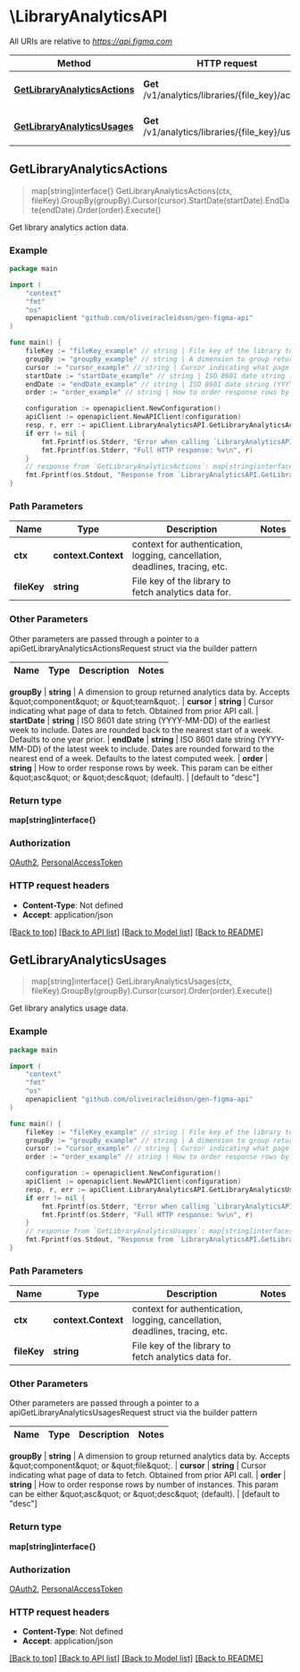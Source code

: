 # \LibraryAnalyticsAPI

All URIs are relative to *https://api.figma.com*

Method | HTTP request | Description
------------- | ------------- | -------------
[**GetLibraryAnalyticsActions**](LibraryAnalyticsAPI.md#GetLibraryAnalyticsActions) | **Get** /v1/analytics/libraries/{file_key}/actions | Get library analytics action data.
[**GetLibraryAnalyticsUsages**](LibraryAnalyticsAPI.md#GetLibraryAnalyticsUsages) | **Get** /v1/analytics/libraries/{file_key}/usages | Get library analytics usage data.



## GetLibraryAnalyticsActions

> map[string]interface{} GetLibraryAnalyticsActions(ctx, fileKey).GroupBy(groupBy).Cursor(cursor).StartDate(startDate).EndDate(endDate).Order(order).Execute()

Get library analytics action data.



### Example

```go
package main

import (
	"context"
	"fmt"
	"os"
	openapiclient "github.com/oliveiracleidson/gen-figma-api"
)

func main() {
	fileKey := "fileKey_example" // string | File key of the library to fetch analytics data for.
	groupBy := "groupBy_example" // string | A dimension to group returned analytics data by. Accepts \"component\" or \"team\".
	cursor := "cursor_example" // string | Cursor indicating what page of data to fetch. Obtained from prior API call. (optional)
	startDate := "startDate_example" // string | ISO 8601 date string (YYYY-MM-DD) of the earliest week to include. Dates are rounded back to the nearest start of a week. Defaults to one year prior. (optional)
	endDate := "endDate_example" // string | ISO 8601 date string (YYYY-MM-DD) of the latest week to include. Dates are rounded forward to the nearest end of a week. Defaults to the latest computed week. (optional)
	order := "order_example" // string | How to order response rows by week. This param can be either \"asc\" or \"desc\" (default). (optional) (default to "desc")

	configuration := openapiclient.NewConfiguration()
	apiClient := openapiclient.NewAPIClient(configuration)
	resp, r, err := apiClient.LibraryAnalyticsAPI.GetLibraryAnalyticsActions(context.Background(), fileKey).GroupBy(groupBy).Cursor(cursor).StartDate(startDate).EndDate(endDate).Order(order).Execute()
	if err != nil {
		fmt.Fprintf(os.Stderr, "Error when calling `LibraryAnalyticsAPI.GetLibraryAnalyticsActions``: %v\n", err)
		fmt.Fprintf(os.Stderr, "Full HTTP response: %v\n", r)
	}
	// response from `GetLibraryAnalyticsActions`: map[string]interface{}
	fmt.Fprintf(os.Stdout, "Response from `LibraryAnalyticsAPI.GetLibraryAnalyticsActions`: %v\n", resp)
}
```

### Path Parameters


Name | Type | Description  | Notes
------------- | ------------- | ------------- | -------------
**ctx** | **context.Context** | context for authentication, logging, cancellation, deadlines, tracing, etc.
**fileKey** | **string** | File key of the library to fetch analytics data for. | 

### Other Parameters

Other parameters are passed through a pointer to a apiGetLibraryAnalyticsActionsRequest struct via the builder pattern


Name | Type | Description  | Notes
------------- | ------------- | ------------- | -------------

 **groupBy** | **string** | A dimension to group returned analytics data by. Accepts \&quot;component\&quot; or \&quot;team\&quot;. | 
 **cursor** | **string** | Cursor indicating what page of data to fetch. Obtained from prior API call. | 
 **startDate** | **string** | ISO 8601 date string (YYYY-MM-DD) of the earliest week to include. Dates are rounded back to the nearest start of a week. Defaults to one year prior. | 
 **endDate** | **string** | ISO 8601 date string (YYYY-MM-DD) of the latest week to include. Dates are rounded forward to the nearest end of a week. Defaults to the latest computed week. | 
 **order** | **string** | How to order response rows by week. This param can be either \&quot;asc\&quot; or \&quot;desc\&quot; (default). | [default to &quot;desc&quot;]

### Return type

**map[string]interface{}**

### Authorization

[OAuth2](../README.md#OAuth2), [PersonalAccessToken](../README.md#PersonalAccessToken)

### HTTP request headers

- **Content-Type**: Not defined
- **Accept**: application/json

[[Back to top]](#) [[Back to API list]](../README.md#documentation-for-api-endpoints)
[[Back to Model list]](../README.md#documentation-for-models)
[[Back to README]](../README.md)


## GetLibraryAnalyticsUsages

> map[string]interface{} GetLibraryAnalyticsUsages(ctx, fileKey).GroupBy(groupBy).Cursor(cursor).Order(order).Execute()

Get library analytics usage data.



### Example

```go
package main

import (
	"context"
	"fmt"
	"os"
	openapiclient "github.com/oliveiracleidson/gen-figma-api"
)

func main() {
	fileKey := "fileKey_example" // string | File key of the library to fetch analytics data for.
	groupBy := "groupBy_example" // string | A dimension to group returned analytics data by. Accepts \"component\" or \"file\".
	cursor := "cursor_example" // string | Cursor indicating what page of data to fetch. Obtained from prior API call. (optional)
	order := "order_example" // string | How to order response rows by number of instances. This param can be either \"asc\" or \"desc\" (default). (optional) (default to "desc")

	configuration := openapiclient.NewConfiguration()
	apiClient := openapiclient.NewAPIClient(configuration)
	resp, r, err := apiClient.LibraryAnalyticsAPI.GetLibraryAnalyticsUsages(context.Background(), fileKey).GroupBy(groupBy).Cursor(cursor).Order(order).Execute()
	if err != nil {
		fmt.Fprintf(os.Stderr, "Error when calling `LibraryAnalyticsAPI.GetLibraryAnalyticsUsages``: %v\n", err)
		fmt.Fprintf(os.Stderr, "Full HTTP response: %v\n", r)
	}
	// response from `GetLibraryAnalyticsUsages`: map[string]interface{}
	fmt.Fprintf(os.Stdout, "Response from `LibraryAnalyticsAPI.GetLibraryAnalyticsUsages`: %v\n", resp)
}
```

### Path Parameters


Name | Type | Description  | Notes
------------- | ------------- | ------------- | -------------
**ctx** | **context.Context** | context for authentication, logging, cancellation, deadlines, tracing, etc.
**fileKey** | **string** | File key of the library to fetch analytics data for. | 

### Other Parameters

Other parameters are passed through a pointer to a apiGetLibraryAnalyticsUsagesRequest struct via the builder pattern


Name | Type | Description  | Notes
------------- | ------------- | ------------- | -------------

 **groupBy** | **string** | A dimension to group returned analytics data by. Accepts \&quot;component\&quot; or \&quot;file\&quot;. | 
 **cursor** | **string** | Cursor indicating what page of data to fetch. Obtained from prior API call. | 
 **order** | **string** | How to order response rows by number of instances. This param can be either \&quot;asc\&quot; or \&quot;desc\&quot; (default). | [default to &quot;desc&quot;]

### Return type

**map[string]interface{}**

### Authorization

[OAuth2](../README.md#OAuth2), [PersonalAccessToken](../README.md#PersonalAccessToken)

### HTTP request headers

- **Content-Type**: Not defined
- **Accept**: application/json

[[Back to top]](#) [[Back to API list]](../README.md#documentation-for-api-endpoints)
[[Back to Model list]](../README.md#documentation-for-models)
[[Back to README]](../README.md)

